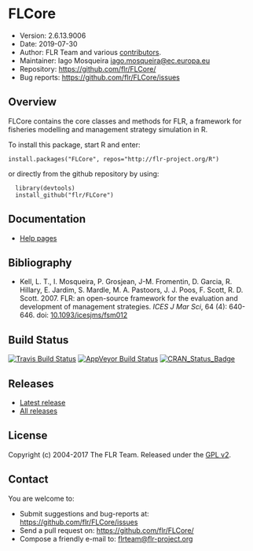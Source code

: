 
# FLCore
- Version: 2.6.13.9006
- Date: 2019-07-30
- Author: FLR Team and various [contributors](CONTRIBUTORS.md).
- Maintainer: Iago Mosqueira <iago.mosqueira@ec.europa.eu>
- Repository: <https://github.com/flr/FLCore/>
- Bug reports: <https://github.com/flr/FLCore/issues>

## Overview
FLCore contains the core classes and methods for FLR, a framework for fisheries modelling and management strategy simulation in R.

To install this package, start R and enter:

	install.packages("FLCore", repos="http://flr-project.org/R")

or directly from the github repository by using:

```
  library(devtools)
  install_github("flr/FLCore")
```

## Documentation
- [Help pages](http://flr-project.org/FLCore)

## Bibliography

- Kell, L. T., I. Mosqueira, P. Grosjean, J-M. Fromentin, D. Garcia, R. Hillary, E. Jardim, S. Mardle, M. A. Pastoors, J. J. Poos, F. Scott, R. D. Scott. 2007. FLR: an open-source framework for the evaluation and development of management strategies. *ICES J Mar Sci*, 64 (4): 640-646. doi: [10.1093/icesjms/fsm012](https://doi.org/10.1093/icesjms/fsm012)

## Build Status
[![Travis Build Status](https://travis-ci.org/flr/FLCore.svg?branch=master)](https://travis-ci.org/flr/FLCore)
[![AppVeyor Build Status](https://ci.appveyor.com/api/projects/status/github/flr/FLCore?branch=master&svg=true)](https://ci.appveyor.com/project/flr/FLCore)
[![CRAN_Status_Badge](http://www.r-pkg.org/badges/version/FLCore)](https://cran.r-project.org/package=FLCore)

## Releases
- [Latest release](https://github.com/flr/R/releases/latest)
- [All releases](https://github.com/flr/R/releases/)

## License
Copyright (c) 2004-2017 The FLR Team. Released under the [GPL v2](http://www.gnu.org/licenses/gpl-2.0.html).

## Contact
You are welcome to:

- Submit suggestions and bug-reports at: <https://github.com/flr/FLCore/issues>
- Send a pull request on: <https://github.com/flr/FLCore/>
- Compose a friendly e-mail to: <flrteam@flr-project.org>
